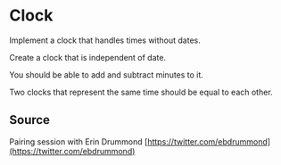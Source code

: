 # Clock

Implement a clock that handles times without dates.

Create a clock that is independent of date.

You should be able to add and subtract minutes to it.

Two clocks that represent the same time should be equal to each other.

## Source

Pairing session with Erin Drummond [https://twitter.com/ebdrummond](https://twitter.com/ebdrummond)


